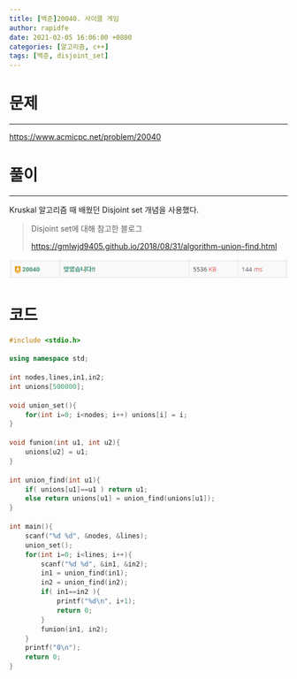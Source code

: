```yaml
---
title: [백준]20040. 사이클 게임
author: rapidfe
date: 2021-02-05 16:06:00 +0800
categories: [알고리즘, c++]
tags: [백준, disjoint_set]
---
```


# 문제

---

https://www.acmicpc.net/problem/20040



# 풀이

---

Kruskal 알고리즘 때 배웠던 Disjoint set 개념을 사용했다.

> Disjoint set에 대해 참고한 블로그
>
> https://gmlwjd9405.github.io/2018/08/31/algorithm-union-find.html

![pass](/assets/img/baek/20040.png)



# 코드

```c++
#include <stdio.h>

using namespace std;

int nodes,lines,in1,in2;
int unions[500000];

void union_set(){
    for(int i=0; i<nodes; i++) unions[i] = i;
}

void funion(int u1, int u2){
    unions[u2] = u1;
}

int union_find(int u1){
    if( unions[u1]==u1 ) return u1;
    else return unions[u1] = union_find(unions[u1]);
}

int main(){
    scanf("%d %d", &nodes, &lines);
    union_set();
    for(int i=0; i<lines; i++){
        scanf("%d %d", &in1, &in2);
        in1 = union_find(in1);
        in2 = union_find(in2);
        if( in1==in2 ){
            printf("%d\n", i+1);
            return 0;
        }
        funion(in1, in2);
    }
    printf("0\n");
    return 0;
}
```